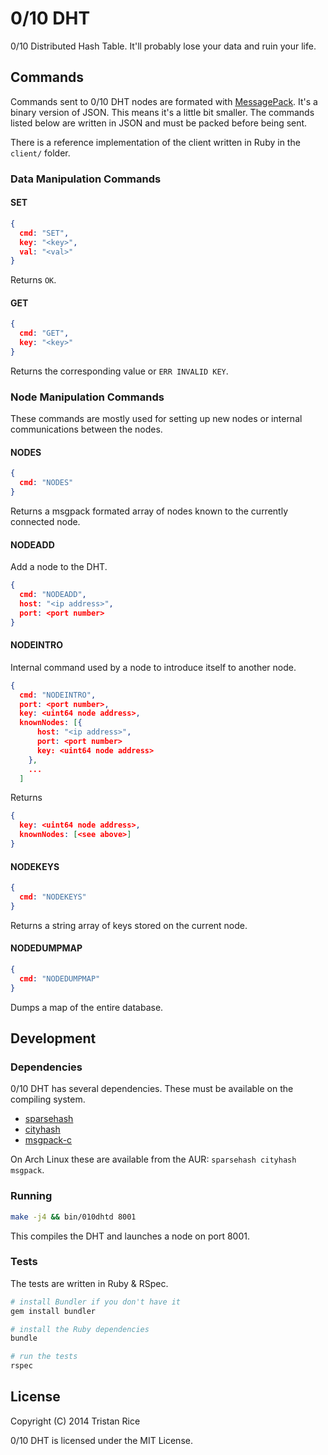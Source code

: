 0/10 DHT
=======

0/10 Distributed Hash Table. It'll probably lose your data and ruin your life.

## Commands

Commands sent to 0/10 DHT nodes are formated with [MessagePack](http://msgpack.org/). It's a binary version of JSON. This means it's a little bit smaller. The commands listed below are written in JSON and must be packed before being sent.

There is a reference implementation of the client written in Ruby in the `client/` folder.

### Data Manipulation Commands

#### SET

```json
{
  cmd: "SET",
  key: "<key>",
  val: "<val>"
}
```
Returns `OK`.


#### GET
```json
{
  cmd: "GET",
  key: "<key>"
}
```
Returns the corresponding value or `ERR INVALID KEY`.


### Node Manipulation Commands

These commands are mostly used for setting up new nodes or internal communications between the nodes.

#### NODES
```json
{
  cmd: "NODES"
}
```
Returns a msgpack formated array of nodes known to the currently connected node.


#### NODEADD
Add a node to the DHT.
```json
{
  cmd: "NODEADD",
  host: "<ip address>",
  port: <port number>
}
```


#### NODEINTRO
Internal command used by a node to introduce itself to another node.
```json
{
  cmd: "NODEINTRO",
  port: <port number>,
  key: <uint64 node address>,
  knownNodes: [{
      host: "<ip address>",
      port: <port number>
      key: <uint64 node address>
    },
    ...
  ]
```
Returns
```json
{
  key: <uint64 node address>,
  knownNodes: [<see above>]
}
```


#### NODEKEYS
```json
{
  cmd: "NODEKEYS"
}
```
Returns a string array of keys stored on the current node.


#### NODEDUMPMAP
```json
{
  cmd: "NODEDUMPMAP"
}
```
Dumps a map of the entire database.

## Development

### Dependencies

0/10 DHT has several dependencies. These must be available on the compiling system.

* [sparsehash](https://code.google.com/p/sparsehash/)
* [cityhash](https://code.google.com/p/cityhash/)
* [msgpack-c](https://github.com/msgpack/msgpack-c)

On Arch Linux these are available from the AUR: `sparsehash cityhash msgpack`.

### Running
```bash
make -j4 && bin/010dhtd 8001
```
This compiles the DHT and launches a node on port 8001.

### Tests
The tests are written in Ruby & RSpec.

```bash
# install Bundler if you don't have it
gem install bundler

# install the Ruby dependencies
bundle

# run the tests
rspec
```

## License

Copyright (C) 2014 Tristan Rice

0/10 DHT is licensed under the MIT License.

